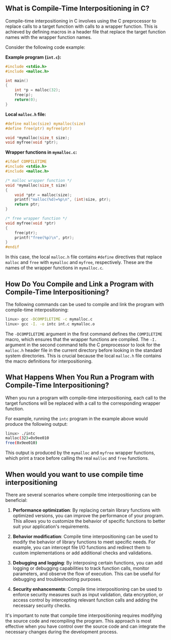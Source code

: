 ## What is Compile-Time Interpositioning in C?

Compile-time interpositioning in C involves using the C preprocessor to replace calls to a target function with calls to a wrapper function. This is achieved by defining macros in a header file that replace the target function names with the wrapper function names.

Consider the following code example:

**Example program (`int.c`):**
```c
#include <stdio.h>
#include <malloc.h>

int main()
{
    int *p = malloc(32);
    free(p);
    return(0);
}
```
**Local `malloc.h` file:**
```c
#define malloc(size) mymalloc(size)
#define free(ptr) myfree(ptr)

void *mymalloc(size_t size);
void myfree(void *ptr);
```
**Wrapper functions in `mymalloc.c`:**
```c
#ifdef COMPILETIME
#include <stdio.h>
#include <malloc.h>

/* malloc wrapper function */
void *mymalloc(size_t size)
{
    void *ptr = malloc(size);
    printf("malloc(%d)=%p\n", (int)size, ptr);
    return ptr;
}

/* free wrapper function */
void myfree(void *ptr)
{
    free(ptr);
    printf("free(%p)\n", ptr);
}
#endif
```
In this case, the local `malloc.h` file contains `#define` directives that replace `malloc` and `free` with `mymalloc` and `myfree`, respectively. These are the names of the wrapper functions in `mymalloc.c`.

## How Do You Compile and Link a Program with Compile-Time Interpositioning?

The following commands can be used to compile and link the program with compile-time interpositioning:

```bash
linux> gcc -DCOMPILETIME -c mymalloc.c
linux> gcc -I. -o intc int.c mymalloc.o
```

The `-DCOMPILETIME` argument in the first command defines the `COMPILETIME` macro, which ensures that the wrapper functions are compiled. The `-I.` argument in the second command tells the C preprocessor to look for the `malloc.h` header file in the current directory before looking in the standard system directories. This is crucial because the local `malloc.h` file contains the macro definitions for interpositioning.

## What Happens When You Run a Program with Compile-Time Interpositioning?

When you run a program with compile-time interpositioning, each call to the target functions will be replaced with a call to the corresponding wrapper function. 

For example, running the `intc` program in the example above would produce the following output:

```bash
linux> ./intc
malloc(32)=0x9ee010
free(0x9ee010)
```

This output is produced by the `mymalloc` and `myfree` wrapper functions, which print a trace before calling the real `malloc` and `free` functions.

## When would you want to use compile time interpositioning

There are several scenarios where compile time interpositioning can be beneficial:

1. **Performance optimization**: By replacing certain library functions with optimized versions, you can improve the performance of your program. This allows you to customize the behavior of specific functions to better suit your application's requirements.

2. **Behavior modification**: Compile time interpositioning can be used to modify the behavior of library functions to meet specific needs. For example, you can intercept file I/O functions and redirect them to custom implementations or add additional checks and validations.

3. **Debugging and logging**: By interposing certain functions, you can add logging or debugging capabilities to track function calls, monitor parameters, and observe the flow of execution. This can be useful for debugging and troubleshooting purposes.

4. **Security enhancements**: Compile time interpositioning can be used to enforce security measures such as input validation, data encryption, or access control by intercepting relevant function calls and adding the necessary security checks.

It's important to note that compile time interpositioning requires modifying the source code and recompiling the program. This approach is most effective when you have control over the source code and can integrate the necessary changes during the development process.

